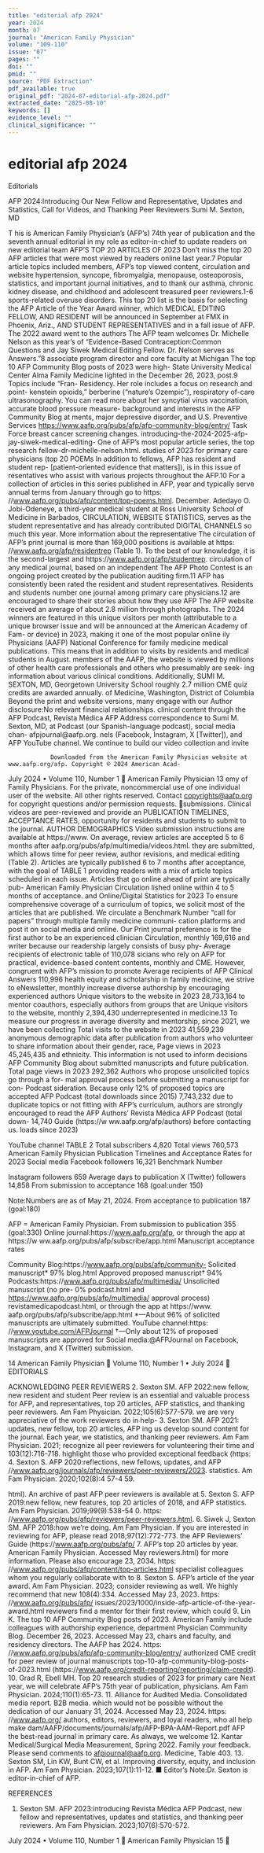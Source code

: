 ```yaml
---
title: "editorial afp 2024"
year: 2024
month: 07
journal: "American Family Physician"
volume: "109-110"
issue: "07"
pages: ""
doi: ""
pmid: ""
source: "PDF Extraction"
pdf_available: true
original_pdf: "2024-07-editorial-afp-2024.pdf"
extracted_date: "2025-08-10"
keywords: []
evidence_level: ""
clinical_significance: ""
---
```


# editorial afp 2024

Editorials


AFP 2024:​Introducing Our New Fellow
and Representative, Updates and Statistics,
Call for Videos, and Thanking Peer Reviewers
Sumi M. Sexton, MD




T     his is American Family Physician’s (AFP’s) 74th year of
      publication and the seventh annual editorial in my role
as editor-in-chief to update readers on new editorial team
                                                                         AFP’S TOP 20 ARTICLES OF 2023
                                                                         Don’t miss the top 20 AFP articles that were most viewed
                                                                         by readers online last year.7 Popular article topics included
members, AFP’s top viewed content, circulation and website               hypertension, syncope, fibromyalgia, menopause, osteoporosis,
statistics, and important journal initiatives, and to thank our          asthma, chronic kidney disease, and childhood and adolescent
treasured peer reviewers.1-6                                             sports-related overuse disorders. This top 20 list is the basis
                                                                         for selecting the AFP Article of the Year Award winner, which
MEDICAL EDITING FELLOW, AND RESIDENT                                     will be announced in September at FMX in Phoenix, Ariz.,
AND STUDENT REPRESENTATIVES                                              and in a fall issue of AFP. The 2022 award went to the authors
The AFP team welcomes Dr. Michelle Nelson as this year’s                 of “Evidence-Based Contraception:​Common Questions and
Jay Siwek Medical Editing Fellow. Dr. Nelson serves as                   Answers.”8
associate program director and core faculty at Michigan                     The top 10 AFP Community Blog posts of 2023 were high-
State University Medical Center Alma Family Medicine                     lighted in the December 26, 2023, post.9 Topics include “Fran-
Residency. Her role includes a focus on research and point-              kenstein opioids,” berberine (“nature’s Ozempic”), respiratory
of-care ultrasonography. You can read more about her                     syncytial virus vaccination, accurate blood pressure measure-
background and interests in the AFP Community Blog at                    ments, major depressive disorder, and U.S. Preventive Services
https://www.aafp.org/pubs/afp/afp-community-blog/entry/                  Task Force breast cancer screening changes.
introducing-the-2024-2025-afp-jay-siwek-medical-editing-                    One of AFP’s most popular article series, the top research
fellow-dr-michelle-nelson.html.                                          studies of 2023 for primary care physicians (top 20 POEMs
   In addition to fellows, AFP has resident and student rep-             [patient-oriented evidence that matters]), is in this issue of
resentatives who assist with various projects throughout the             AFP.10 For a collection of articles in this series published in AFP,
year and typically serve annual terms from January through               go to https:​//www.aafp.org/pubs/afp/content/top-poems.html.
December. Adedayo O. Jobi-Odeneye, a third-year medical
student at Ross University School of Medicine in Barbados,               CIRCULATION, WEBSITE STATISTICS,
serves as the student representative and has already contributed         DIGITAL CHANNELS
so much this year. More information about the representative             The circulation of AFP’s print journal is more than 169,000
positions is available at https:​//www.aafp.org/afp/residentrep          (Table 1). To the best of our knowledge, it is the second-largest
and https:​//www.aafp.org/afp/studentrep.                                circulation of any medical journal, based on an independent
   The AFP Photo Contest is an ongoing project created by the            publication auditing firm.11 AFP has consistently been rated the
resident and student representatives. Residents and students             number one journal among primary care physicians.12
are encouraged to share their stories about how they use AFP                The AFP website received an average of about 2.8 million
through photographs. The 2024 winners are featured in this               unique visitors per month (attributable to a unique browser
issue and will be announced at the American Academy of Fam-              or device) in 2023, making it one of the most popular online
ily Physicians (AAFP) National Conference for family medicine            medical publications. This means that in addition to visits by
residents and medical students in August.                                members of the AAFP, the website is viewed by millions of other
                                                                         health care professionals and others who presumably are seek-
                                                                         ing information about various clinical conditions. Additionally,
   SUMI M. SEXTON, MD, Georgetown University School
                                                                         roughly 2.7 million CME quiz credits are awarded annually.
   of Medicine, Washington, District of Columbia
                                                                            Beyond the print and website versions, many engage with our
   Author disclosure:​No relevant financial relationships.               clinical content through the AFP Podcast, Revista Médica AFP
   Address correspondence to Sumi M. Sexton, MD, at                      Podcast (our Spanish-language podcast), social media chan-
   afpjournal@​aafp.org.                                                 nels (Facebook, Instagram, X [Twitter]), and AFP YouTube
                                                                         channel. We continue to build our video collection and invite

                Downloaded from the American Family Physician website at www.aafp.org/afp. Copyright © 2024 American Acad-
July 2024 • Volume 110, Number 1                                                                                    American Family Physician 13
                emy of Family Physicians. For the private, noncommercial use of one individual user of the website. All other rights
                          reserved. Contact copyrights@aafp.org for copyright questions and/or permission requests.
submissions. Clinical videos are peer-reviewed and provide an          PUBLICATION TIMELINES, ACCEPTANCE RATES,
opportunity for residents and students to submit to the journal.       AUTHOR DEMOGRAPHICS
Video submission instructions are available at https:​//www.           On average, review articles are accepted 5 to 6 months after
aafp.org/pubs/afp/multimedia/videos.html.                              they are submitted, which allows time for peer review, author
                                                                       revisions, and medical editing (Table 2). Articles are typically
                                                                       published 6 to 7 months after acceptance, with the goal of
  TABLE 1                                                              providing readers with a mix of article topics scheduled in each
                                                                       issue. Articles that go online ahead of print are typically pub-
  American Family Physician Circulation                                lished online within 4 to 5 months of acceptance.
  and Online/Digital Statistics for 2023                                  To ensure comprehensive coverage of a curriculum of topics,
                                                                       we solicit most of the articles that are published. We circulate a
   Benchmark                                              Number       “call for papers” through multiple family medicine communi-
                                                                       cation platforms and post it on social media and online. Our
  Print journal
                                                                       preference is for the first author to be an experienced clinician
  Circulation, monthly                                      169,616
                                                                       and writer because our readership largely consists of busy phy-
  Average recipients of electronic table of                 110,078    sicians who rely on AFP for practical, evidence-based content
  contents, monthly                                                    and CME. However, congruent with AFP’s mission to promote
  Average recipients of AFP Clinical Answers                110,996    health equity and scholarship in family medicine, we strive to
  eNewsletter, monthly                                                 increase diverse authorship by encouraging experienced authors
  Unique visitors to the website in 2023                28,733,164     to mentor coauthors, especially authors from groups that are
  Unique visitors to the website, monthly                 2,394,430    underrepresented in medicine.13 To measure our progress in
  average                                                              diversity and mentorship, since 2021, we have been collecting
  Total visits to the website in 2023                    41,559,239    anonymous demographic data after publication from authors
                                                                       who volunteer to share information about their gender, race,
  Page views in 2023                                    45,245,435
                                                                       and ethnicity. This information is not used to inform decisions
  AFP Community Blog                                                   about submitted manuscripts and future publication.
  Total page views in 2023                                  292,362
                                                                          Authors who propose unsolicited topics go through a for-
                                                                       mal approval process before submitting a manuscript for con-
  Podcast                                                              sideration. Because only 12% of proposed topics are accepted
  AFP Podcast (total downloads since 2015)                7,743,232
                                                                       due to duplicate topics or not fitting with AFP’s curriculum,
                                                                       authors are strongly encouraged to read the AFP Authors’
  Revista Médica AFP Podcast (total down-                    14,740
                                                                       Guide (https://​w ww.aafp.org/afp/authors) before contacting us.
  loads since 2023)

  YouTube channel                                                        TABLE 2
  Total subscribers                                            4,820
  Total views                                               760,573      American Family Physician Publication
                                                                         Timelines and Acceptance Rates for 2023
  Social media
  Facebook followers                                         16,321       Benchmark                               Number

  Instagram followers                                            659      Average days to publication
  X (Twitter) followers                                      14,858       From submission to acceptance           168 (goal:​under 150)

  Note:​Numbers are as of May 21, 2024.                                   From acceptance to publication          187 (goal:​180)

  AFP = American Family Physician.                                        From submission to publication          355 (goal:​330)
  Online journal:​https:​//www.aafp.org/afp, or through the app at
  https:​//​w ww.aafp.org/pubs/afp/subscribe/app.html                     Manuscript acceptance rates

  Community Blog:​https:​//www.aafp.org/pubs/afp/community-               Solicited manuscript*                   97%
  blog.html                                                               Approved proposed manuscript†           94%
  Podcasts:​https:​//www.aafp.org/pubs/afp/multimedia/                    Unsolicited manuscript (no pre-          0%
  podcast.html and https://www.aafp.org/pubs/afp/multimedia/
                                                                          approval process)
  revistamedicapodcast.html, or through the app at https:​//www.
  aafp.org/pubs/afp/subscribe/app.html
                                                                          *—About 96% of solicited manuscripts are ultimately submitted.
  YouTube channel:​https:​//www.youtube.com/AFPJournal
                                                                          †—Only about 12% of proposed manuscripts are approved for
  Social media:​@AFPJournal on Facebook, Instagram, and X (Twitter)       submission.




14 American Family Physician	                                                                             Volume 110, Number 1 • July 2024
                                                                                                                                      EDITORIALS

ACKNOWLEDGING PEER REVIEWERS                                               2. Sexton SM. AFP 2022:​new fellow, new resident and student
Peer review is an essential and valuable process for AFP, and                 representatives, top 20 articles, AFP statistics, and thanking peer
                                                                              reviewers. Am Fam Physician. 2022;​105(6):​577-579.
we are very appreciative of the work reviewers do in help-
                                                                           3. Sexton SM. AFP 2021:​updates, new fellow, top 20 articles, AFP
ing us develop sound content for the journal. Each year, we                   statistics, and thanking peer reviewers. Am Fam Physician. 2021;​
recognize all peer reviewers for volunteering their time and                  103(12):​716-718.
highlight those who provided exceptional feedback (https:​                 4. Sexton S. AFP 2020:​reflections, new fellows, updates, and AFP
//www.aafp.org/journals/afp/reviewers/peer-reviewers/2023.                    statistics. Am Fam Physician. 2020;​102(8):​4 57-4 59.

html). An archive of past AFP peer reviewers is available at               5. Sexton S. AFP 2019:​new fellow, new features, top 20 articles of 2018,
                                                                              and AFP statistics. Am Fam Physician. 2019;​99(9):​538-54 0.
https:​//www.aafp.org/pubs/afp/reviewers/peer-reviewers.html.
                                                                           6. Siwek J, Sexton SM. AFP 2018:​how we’re doing. Am Fam Physician.
  If you are interested in reviewing for AFP, please read                     2018;​97(12):​772-773.
the AFP Reviewers’ Guide (https:​//www.aafp.org/pubs/afp/                   7. AFP’s top 20 articles by year. American Family Physician. Accessed May
reviewers.html) for more information. Please also encourage                    23, 2034. https:​//www.aafp.org/pubs/afp/content/top-articles.html
specialist colleagues whom you regularly collaborate with to               8. Sexton S. AFP’s article of the year award. Am Fam Physician. 2023;​
consider reviewing as well. We highly recommend that new                      108(4):​334. Accessed May 23, 2023. https:​//www.aafp.org/pubs/afp/
                                                                              issues/2023/1000/inside-afp-article-of-the-year-award.html
reviewers find a mentor for their first review, which could
                                                                            9. Lin K. The top 10 AFP Community Blog posts of 2023. American Family
include colleagues with authorship experience, department                      Physician Community Blog. December 26, 2023. Accessed May 23,
chairs and faculty, and residency directors. The AAFP has                      2024. https:​//www.aafp.org/pubs/afp/afp-community-blog/entry/
authorized CME credit for peer review of journal manuscripts                   top-10-afp-community-blog-posts-of-2023.html
(https:​//www.aafp.org/credit-reporting/reporting/claim-credit).           10. Grad R, Ebell MH. Top 20 research studies of 2023 for primary care
  Next year, we will celebrate AFP’s 75th year of publication,                 physicians. Am Fam Physician. 2024;​110(1):65-73.
                                                                           11. Alliance for Audited Media. Consolidated media report. B2B media.
which would not be possible without the dedication of our
                                                                               January 31, 2024. Accessed May 23, 2024. https:​//www.aafp.org/
authors, editors, reviewers, and loyal readers, who all help make              dam/AAFP/documents/journals/afp/AFP-BPA-AAM-Report.pdf
AFP the best-read journal in primary care. As always, we welcome           12. Kantar Medical/Surgical Media Measurement, Spring 2022. Family
your feedback. Please send comments to afpjournal@aafp.org.                    Medicine, Table 403.
                                                                           13. Sexton SM, Lin KW, Bunt CW, et al. Improving diversity, equity, and
                                                                               inclusion in AFP. Am Fam Physician. 2023;​107(1):​11-12. ■
Editor’s Note:​Dr. Sexton is editor-in-chief of AFP.


REFERENCES
1. Sexton SM. AFP 2023:​introducing Revista Médica AFP Podcast, new
   fellow and representatives, updates and statistics, and thanking peer
   reviewers. Am Fam Physician. 2023;​107(6):​570-572.




July 2024 • Volume 110, Number 1                                                                                    American Family Physician 15
